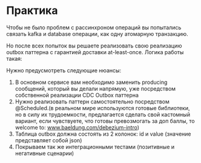 # Практика

Чтобы не было проблем с рассинхроном операций вы попытались связать kafka и database операции, как одну атомарную
транзакцию.

Но после всех попыток вы решаете реализовать свою реализацию outbox паттерна с гарантией доставки at-least-once. Логика
работы такая:

Нужно предусмотреть следующие нюансы:

1. В основном сервисе вам необходимо заменить producing сообщений, который вы делали напрямую, уже посредством
   собственной реализации CDC Outbox паттерна
2. Нужно реализовать паттерн самостоятельно посредством @Scheduled.(в реальном мире используются готовые библиотеки, но
   в силу их трудоемкости, предлагается сделать свой кастомный вариант, если чувствуете, что готовы превозмогать за доп
   баллы, то welcome to: www.baeldung.com/debezium-intro)
3. Таблица outbox должна состоять из 2 колонок: id и value (значение представляет собой json)
4. Покрываем так же интеграционными тестами (позитивные и негативные сценарии)